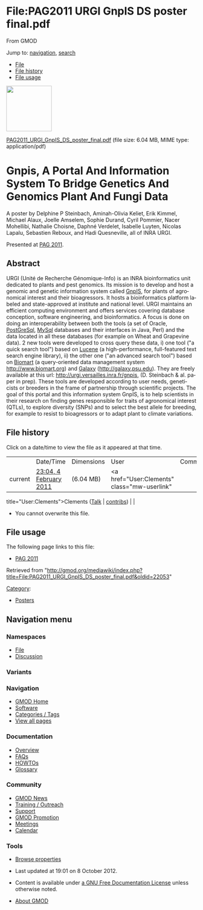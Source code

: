 <div id="mw-page-base" class="noprint">

</div>

<div id="mw-head-base" class="noprint">

</div>

<div id="content" class="mw-body" role="main">

<span id="top"></span>

<div id="mw-js-message" style="display:none;">

</div>



# <span dir="auto">File:PAG2011 URGI GnpIS DS poster final.pdf</span>

<div id="bodyContent">

<div id="siteSub">

From GMOD

</div>

<div id="contentSub">

</div>

<div id="jump-to-nav" class="mw-jump">

Jump to: [navigation](#mw-navigation), [search](#p-search)

</div>

<div id="mw-content-text">

- [File](#file)
- [File history](#filehistory)
- [File usage](#filelinks)

<div id="file" class="fullImageLink">

[<img src="../mediawiki/skins/common/images/icons/fileicon-pdf.png"
width="120" height="120" />](../mediawiki/images/0/00/PAG2011_URGI_GnpIS_DS_poster_final.pdf)

</div>

<div class="fullMedia">

<a
href="../mediawiki/images/0/00/PAG2011_URGI_GnpIS_DS_poster_final.pdf"
class="internal"
title="PAG2011 URGI GnpIS DS poster final.pdf">PAG2011_URGI_GnpIS_DS_poster_final.pdf</a>
‎<span class="fileInfo">(file size: 6.04 MB, MIME type:
application/pdf)</span>

</div>

<div id="mw-imagepage-content" class="mw-content-ltr" lang="en"
dir="ltr">

# <span id="Gnpis.2C_A_Portal_And_Information_System_To_Bridge_Genetics_And_Genomics_Plant_And_Fungi_Data" class="mw-headline">Gnpis, A Portal And Information System To Bridge Genetics And Genomics Plant And Fungi Data</span>

A poster by Delphine P Steinbach, Aminah-Olivia Keliet, Erik Kimmel,
Michael Alaux, Joelle Amselem, Sophie Durand, Cyril Pommier, Nacer
Mohellibi, Nathalie Choisne, Daphné Verdelet, Isabelle Luyten, Nicolas
Lapalu, Sebastien Reboux, and Hadi Quesneville, all of INRA URGI.

Presented at [PAG 2011](PAG_2011 "PAG 2011").

## <span id="Abstract" class="mw-headline">Abstract</span>

URGI (Unité de Recherche Génomique-Info) is an INRA bioinformatics unit
dedicated to plants and pest genomics. Its mission is to develop and
host a genomic and genetic information system called
<a href="http://urgi.versailles.inra.fr/gnpis" class="external text"
rel="nofollow">GnpIS</a>, for plants of agronomical interest and their
bioagressors. It hosts a bioinformatics platform labeled and
state-approved at institute and national level. URGI maintains an
efficient computing environment and offers services covering database
conception, software engineering, and bioinformatics. A focus is done on
doing an interoperability between both the tools (a set of Oracle,
[PostGreSql](PostgreSQL "PostgreSQL"), [MySql](MySQL "MySQL") databases
and their interfaces in Java, Perl) and the data located in all these
databases (for example on Wheat and Grapevine data). 2 new tools were
developed to cross query these data, i) one tool ("a quick search tool")
based on <a href="http://lucene.apache.org" class="external text"
rel="nofollow">Lucene</a> (a high-performance, full-featured text search
engine library), ii) the other one ("an advanced search tool") based on
[Biomart](BioMart "BioMart") (a query-oriented data management system
<a href="http://www.biomart.org" class="external free"
rel="nofollow">http://www.biomart.org</a>) and
[Galaxy](Galaxy.1 "Galaxy")
(<a href="http://galaxy.psu.edu" class="external free"
rel="nofollow">http://galaxy.psu.edu</a>). They are freely available at
this url:
<a href="http://urgi.versailles.inra.fr/gnpis" class="external free"
rel="nofollow">http://urgi.versailles.inra.fr/gnpis</a>, (D. Steinbach &
al. paper in prep). These tools are developed according to user needs,
geneticists or breeders in the frame of partnership through scientific
projects. The goal of this portal and this information system GnpIS, is
to help scientists in their research on finding genes responsible for
traits of agronomical interest (QTLs), to explore diversity (SNPs) and
to select the best allele for breeding, for example to resist to
bioagressors or to adapt plant to climate variations.

</div>

## File history

<div id="mw-imagepage-section-filehistory">

Click on a date/time to view the file as it appeared at that time.

|  |  |  |  |  |
|----|----|----|----|----|
|  | Date/Time | Dimensions | User | Comment |
| current | [23:04, 4 February 2011](../mediawiki/images/0/00/PAG2011_URGI_GnpIS_DS_poster_final.pdf) | <span style="white-space: nowrap;">(6.04 MB)</span> | <a href="User:Clements" class="mw-userlink"
title="User:Clements">Clements</a> <span style="white-space: nowrap;"> <span class="mw-usertoollinks">(<a
href="http://gmod.org/mediawiki/index.php?title=User_talk:Clements&amp;action=edit&amp;redlink=1"
class="new" title="User talk:Clements (page does not exist)">Talk</a> \| [contribs](Special:Contributions/Clements "Special:Contributions/Clements"))</span></span> |  |

</div>

- <span id="mw-imagepage-upload-disallowed">You cannot overwrite this
  file.</span>

## File usage

<div id="mw-imagepage-section-linkstoimage">

The following page links to this file:

- [PAG 2011](PAG_2011 "PAG 2011")

</div>

</div>

<div class="printfooter">

Retrieved from
"<http://gmod.org/mediawiki/index.php?title=File:PAG2011_URGI_GnpIS_DS_poster_final.pdf&oldid=22053>"

</div>

<div id="catlinks" class="catlinks">

<div id="mw-normal-catlinks" class="mw-normal-catlinks">

[Category](Special:Categories "Special:Categories"):

- [Posters](Category:Posters "Category:Posters")

</div>

</div>

<div class="visualClear">

</div>

</div>

</div>

<div id="mw-navigation">

## Navigation menu

<div id="mw-head">



<div id="left-navigation">

<div id="p-namespaces" class="vectorTabs" role="navigation"
aria-labelledby="p-namespaces-label">

### Namespaces

- <span id="ca-nstab-image"><a href="File:PAG2011_URGI_GnpIS_DS_poster_final.pdf" accesskey="c"
  title="View the file page [c]">File</a></span>
- <span id="ca-talk"><a
  href="http://gmod.org/mediawiki/index.php?title=File_talk:PAG2011_URGI_GnpIS_DS_poster_final.pdf&amp;action=edit&amp;redlink=1"
  accesskey="t"
  title="Discussion about the content page [t]">Discussion</a></span>

</div>

<div id="p-variants" class="vectorMenu emptyPortlet" role="navigation"
aria-labelledby="p-variants-label">

### 

### Variants[](#)

<div class="menu">

</div>

</div>

</div>

<div id="right-navigation">





</div>



</div>

</div>

</div>

<div id="mw-panel">

<div id="p-logo" role="banner">

<a href="Main_Page"
style="background-image: url(../images/GMOD-cogs.png);"
title="Visit the main page"></a>

</div>

<div id="p-Navigation" class="portal" role="navigation"
aria-labelledby="p-Navigation-label">

### Navigation

<div class="body">

- <span id="n-GMOD-Home">[GMOD Home](Main_Page)</span>
- <span id="n-Software">[Software](GMOD_Components)</span>
- <span id="n-Categories-.2F-Tags">[Categories /
  Tags](Categories)</span>
- <span id="n-View-all-pages">[View all pages](Special:AllPages)</span>

</div>

</div>

<div id="p-Documentation" class="portal" role="navigation"
aria-labelledby="p-Documentation-label">

### Documentation

<div class="body">

- <span id="n-Overview">[Overview](Overview)</span>
- <span id="n-FAQs">[FAQs](Category:FAQ)</span>
- <span id="n-HOWTOs">[HOWTOs](Category:HOWTO)</span>
- <span id="n-Glossary">[Glossary](Glossary)</span>

</div>

</div>

<div id="p-Community" class="portal" role="navigation"
aria-labelledby="p-Community-label">

### Community

<div class="body">

- <span id="n-GMOD-News">[GMOD News](GMOD_News)</span>
- <span id="n-Training-.2F-Outreach">[Training /
  Outreach](Training_and_Outreach)</span>
- <span id="n-Support">[Support](Support)</span>
- <span id="n-GMOD-Promotion">[GMOD Promotion](GMOD_Promotion)</span>
- <span id="n-Meetings">[Meetings](Meetings)</span>
- <span id="n-Calendar">[Calendar](Calendar)</span>

</div>

</div>

<div id="p-tb" class="portal" role="navigation"
aria-labelledby="p-tb-label">

### Tools

<div class="body">


- <span id="t-smwbrowselink"><a href="Special:Browse/File:PAG2011_URGI_GnpIS_DS_poster_final.pdf"
  rel="smw-browse">Browse properties</a></span>

</div>

</div>

</div>

</div>

<div id="footer" role="contentinfo">

- <span id="footer-info-lastmod">Last updated at 19:01 on 8 October
  2012.</span>
<!-- - <span id="footer-info-viewcount">4,573 page views.</span> -->
- <span id="footer-info-copyright">Content is available under
  <a href="http://www.gnu.org/licenses/fdl-1.3.html" class="external"
  rel="nofollow">a GNU Free Documentation License</a> unless otherwise
  noted.</span>

<!-- -->

- <span id="footer-places-about">[About
  GMOD](GMOD:About "GMOD:About")</span>

<!-- -->






</div>
